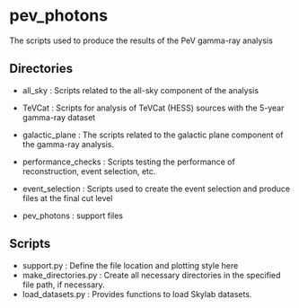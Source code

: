 # pev_photons

The scripts used to produce the results of the PeV gamma-ray analysis

## Directories

* all_sky
    : Scripts related to the all-sky component of the analysis

* TeVCat
    : Scripts for analysis of TeVCat (HESS) sources with the 5-year gamma-ray dataset

* galactic_plane
    : The scripts related to the galactic plane component of the gamma-ray analysis.

* performance_checks
    : Scripts testing the performance of reconstruction, event selection, etc.

* event_selection
    : Scripts used to create the event selection and produce files at the final cut level

* pev_photons
    : support files
## Scripts

* support.py
    : Define the file location and plotting style here
* make_directories.py
    : Create all necessary directories in the specified file path, if necessary.
* load_datasets.py
    : Provides functions to load Skylab datasets.

